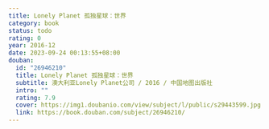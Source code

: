 ```yaml
---
title: Lonely Planet 孤独星球：世界
category: book
status: todo
rating: 0
year: 2016-12
date: 2023-09-24 00:13:55+08:00
douban:
  id: "26946210"
  title: Lonely Planet 孤独星球：世界
  subtitle: 澳大利亚Lonely Planet公司 / 2016 / 中国地图出版社
  intro: ""
  rating: 7.9
  cover: https://img1.doubanio.com/view/subject/l/public/s29443599.jpg
  link: https://book.douban.com/subject/26946210/
---
```




